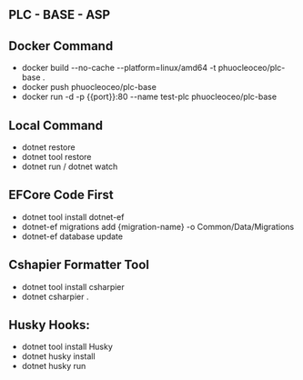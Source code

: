 ## PLC - BASE - ASP

## Docker Command

- docker build --no-cache --platform=linux/amd64 -t phuocleoceo/plc-base .
- docker push phuocleoceo/plc-base
- docker run -d -p {{port}}:80 --name test-plc phuocleoceo/plc-base

## Local Command

- dotnet restore
- dotnet tool restore
- dotnet run / dotnet watch

## EFCore Code First

- dotnet tool install dotnet-ef
- dotnet-ef migrations add {migration-name} -o Common/Data/Migrations
- dotnet-ef database update

## Cshapier Formatter Tool

- dotnet tool install csharpier
- dotnet csharpier .

## Husky Hooks:

- dotnet tool install Husky
- dotnet husky install
- dotnet husky run
